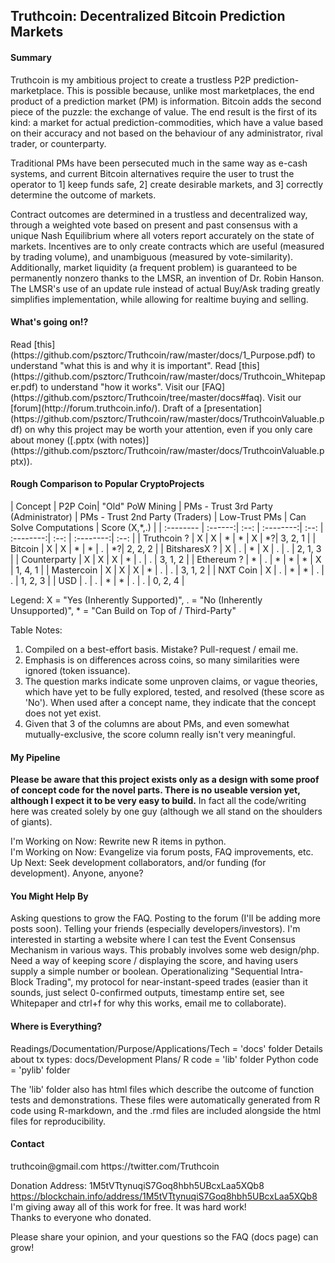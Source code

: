 <h2>Truthcoin: Decentralized Bitcoin Prediction Markets</h2>

<h4>Summary</h4>  
Truthcoin is my ambitious project to create a trustless P2P prediction-marketplace. This is possible because, unlike most marketplaces, the end product of a prediction market (PM) is information. Bitcoin adds the second piece of the puzzle: the exchange of value. The end result is the first of its kind: a market for actual prediction-commodities, which have a value based on their accuracy and not based on the behaviour of any administrator, rival trader, or counterparty.

Traditional PMs have been persecuted much in the same way as e-cash systems, and current Bitcoin alternatives require the user to trust the operator to 1] keep funds safe, 2] create desirable markets, and 3] correctly determine the outcome of markets.  

Contract outcomes are determined in a trustless and decentralized way, through a weighted vote based on present and past consensus with a unique Nash Equilibrium where all voters report accurately on the state of markets. Incentives are to only create contracts which are useful (measured by trading volume), and unambiguous (measured by vote-similarity). Additionally, market liquidity (a frequent problem) is guaranteed to be permanently nonzero thanks to the LMSR, an invention of Dr. Robin Hanson. The LMSR's use of an update rule instead of actual Buy/Ask trading greatly simplifies implementation, while allowing for realtime buying and selling.

<h4>What's going on!?</h4>
Read [this](https://github.com/psztorc/Truthcoin/raw/master/docs/1_Purpose.pdf) to understand "what this is and why it is important".  
Read [this](https://github.com/psztorc/Truthcoin/raw/master/docs/Truthcoin_Whitepaper.pdf) to understand "how it works".  
Visit our [FAQ](https://github.com/psztorc/Truthcoin/tree/master/docs#faq).  
Visit our [forum](http://forum.truthcoin.info/).  
Draft of a [presentation](https://github.com/psztorc/Truthcoin/raw/master/docs/TruthcoinValuable.pdf) on why this project may be worth your attention, even if you only care about money ([.pptx (with notes)](https://github.com/psztorc/Truthcoin/raw/master/docs/TruthcoinValuable.pptx)).  


<h4>Rough Comparison to Popular CryptoProjects</h4>

| Concept   | P2P Coin| "Old" PoW Mining   | PMs - Trust 3rd Party (Administrator) | PMs - Trust 2nd Party (Traders) | Low-Trust PMs | Can Solve Computations | Score (X,*,.) |
| :-------- | :------:| :--: | :--------:| :--: | :--------:| :--: | :--------:| :--: |
| Truthcoin  ?  | X | X | * | * | X | *?| 3, 2, 1 |
| Bitcoin       | X | X | * | * | . | *?| 2, 2, 2 |
| BitsharesX ?  | X | . | * | X | . | . | 2, 1, 3 |
| Counterparty  | X | X | X | * | . | . | 3, 1, 2 |
| Ethereum ?    | * | . | * | * | * | X | 1, 4, 1 |
| Mastercoin    | X | X | X | * | . | . | 3, 1, 2 |
| NXT Coin      | X | . | * | * | . | . | 1, 2, 3 |
| USD           | . | . | * | * | . | . | 0, 2, 4 |

Legend: X = "Yes (Inherently Supported)", . = "No (Inherently Unsupported)", * = "Can Build on Top of / Third-Party"

Table Notes:  
1. Compiled on a best-effort basis. Mistake? Pull-request / email me.  
2. Emphasis is on differences across coins, so many similarities were ignored (token issuance).  
3. The question marks indicate some unproven claims, or vague theories, which have yet to be fully explored, tested, and resolved (these score as 'No'). When used after a concept name, they indicate that the concept does not yet exist.  
4. Given that 3 of the columns are about PMs, and even somewhat mutually-exclusive, the score column really isn't very meaningful.


<h4>My Pipeline</h4>

**Please be aware that this project exists only as a design with some proof of concept code for the novel parts. There is no useable version yet, although I expect it to be very easy to build.** In fact all the code/writing here was created solely by one guy (although we all stand on the shoulders of giants).  

I'm Working on Now: Rewrite new R items in python.  
I'm Working on Now: Evangelize via forum posts, FAQ improvements, etc.  
Up Next: Seek development collaborators, and/or funding (for development). Anyone, anyone?  

<h4>You Might Help By</h4> 
Asking questions to grow the FAQ.  
Posting to the forum (I'll be adding more posts soon).  
Telling your friends (especially developers/investors).  
I'm interested in starting a website where I can test the Event Consensus Mechanism in various ways.  This probably involves some web design/php. Need a way of keeping score / displaying the score, and having users supply a simple number or boolean.  
Operationalizing "Sequential Intra-Block Trading", my protocol for near-instant-speed trades (easier than it sounds, just select 0-confirmed outputs, timestamp entire set, see Whitepaper and ctrl+f for why this works, email me to collaborate).  



<h4>Where is Everything?</h4>
Readings/Documentation/Purpose/Applications/Tech = 'docs' folder  
Details about tx types:  docs/Development Plans/  
R code = 'lib' folder  
Python code = 'pylib' folder  

The 'lib' folder also has html files which describe the outcome of function tests and demonstrations. These files were automatically generated from R code using R-markdown, and the .rmd files are included alongside the html files for reproducibility.



<h4>Contact</h4>
truthcoin@gmail.com  
https://twitter.com/Truthcoin  

Donation Address: 1M5tVTtynuqiS7Goq8hbh5UBcxLaa5XQb8  
https://blockchain.info/address/1M5tVTtynuqiS7Goq8hbh5UBcxLaa5XQb8  
I'm giving away all of this work for free. It was hard work!  
Thanks to everyone who donated.  
  
Please share your opinion, and your questions so the FAQ (docs page) can grow!  